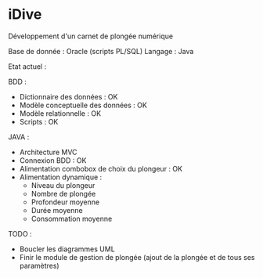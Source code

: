 # iDive

Développement d'un carnet de plongée numérique

Base de donnée  : Oracle (scripts PL/SQL)
Langage         : Java

Etat actuel : 

BDD :
* Dictionnaire des données : OK
* Modèle conceptuelle des données : OK
* Modèle relationnelle : OK
* Scripts : OK

JAVA :
* Architecture MVC
* Connexion BDD : OK
* Alimentation combobox de choix du plongeur : OK
* Alimentation dynamique :
  - Niveau du plongeur
  - Nombre de plongée
  - Profondeur moyenne
  - Durée moyenne
  - Consommation moyenne

TODO :
* Boucler les diagrammes UML
* Finir le module de gestion de plongée (ajout de la plongée et de tous ses paramètres)
